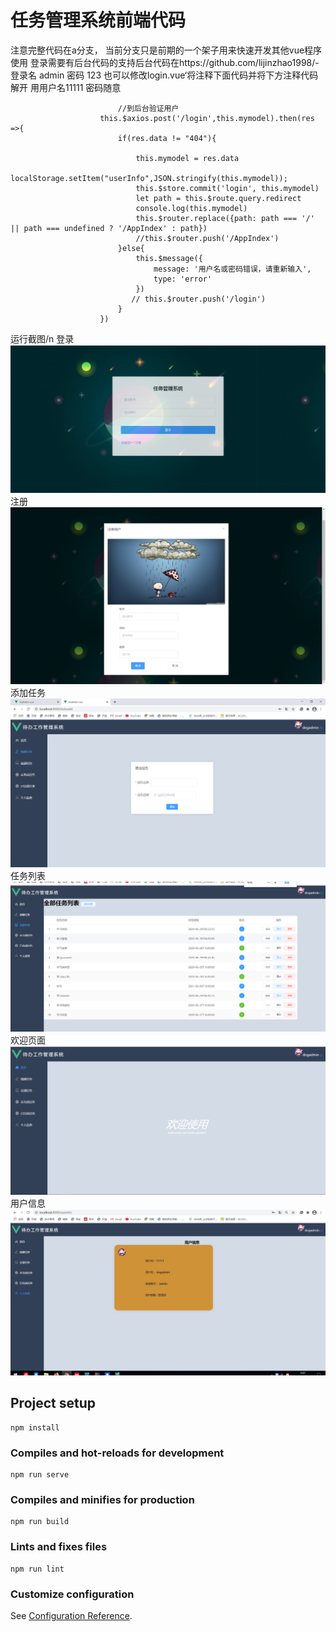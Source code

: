 # 任务管理系统前端代码
注意完整代码在a分支，
当前分支只是前期的一个架子用来快速开发其他vue程序使用
登录需要有后台代码的支持后台代码在https://github.com/lijinzhao1998/-
登录名 admin
密码 123
也可以修改login.vue‘将注释下面代码并将下方注释代码解开
用用户名11111
密码随意
                            
                            
                            //到后台验证用户
                        this.$axios.post('/login',this.mymodel).then(res =>{
                            if(res.data != "404"){

                                this.mymodel = res.data
                                localStorage.setItem("userInfo",JSON.stringify(this.mymodel));
                                this.$store.commit('login', this.mymodel)
                                let path = this.$route.query.redirect
                                console.log(this.mymodel)
                                this.$router.replace({path: path === '/' || path === undefined ? '/AppIndex' : path})
                                //this.$router.push('/AppIndex')
                            }else{
                                this.$message({
                                    message: '用户名或密码错误，请重新输入',
                                    type: 'error'
                                })
                               // this.$router.push('/login')
                            }
                        })
                        
 运行截图/n
登录
![图片](https://raw.githubusercontent.com/lijinzhao1998/VUE--todolist/a/login.png)
注册
![图片](https://github.com/lijinzhao1998/VUE--todolist/blob/a/adduser.png)
添加任务
![图片](https://raw.githubusercontent.com/lijinzhao1998/VUE--todolist/a/add.png)
任务列表
![图片](https://raw.githubusercontent.com/lijinzhao1998/VUE--todolist/a/todo.png)
欢迎页面
![图片](https://raw.githubusercontent.com/lijinzhao1998/VUE--todolist/a/todolist.png)
用户信息
![图片](https://raw.githubusercontent.com/lijinzhao1998/VUE--todolist/a/userinfo.png)

   
 
## Project setup
```
npm install
```

### Compiles and hot-reloads for development
```
npm run serve
```

### Compiles and minifies for production
```
npm run build
```

### Lints and fixes files
```
npm run lint
```

### Customize configuration
See [Configuration Reference](https://cli.vuejs.org/config/).
